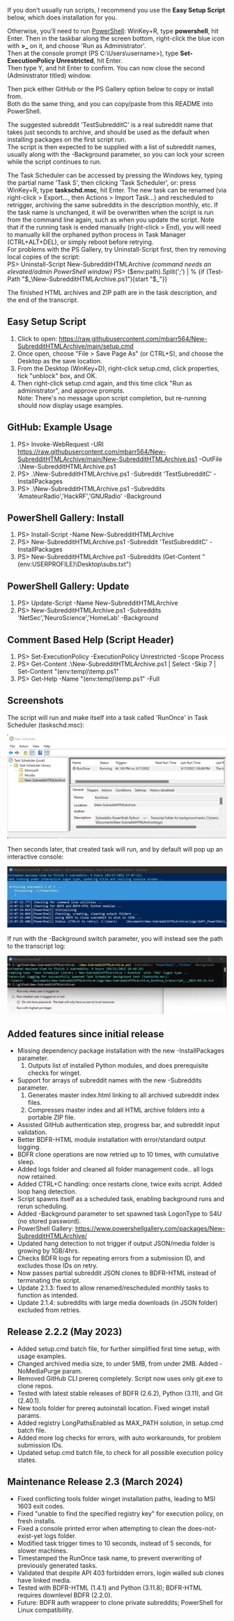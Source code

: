 If you don't usually run scripts, I recommend you use the **Easy Setup Script** below, which does installation for you.  
  
Otherwise, you'll need to run [PowerShell](https://docs.microsoft.com/en-us/learn/modules/introduction-to-powershell/): WinKey+R, type **powershell**, hit Enter. Then in the taskbar along the screen bottom, right-click the blue icon with **>_** on it, and choose 'Run as Administrator'.  
Then at the console prompt (PS C:\Users\username>), type **Set-ExecutionPolicy Unrestricted**, hit Enter.  
Then type Y, and hit Enter to confirm. You can now close the second (Administrator titled) window.  
  
Then pick either GitHub or the PS Gallery option below to copy or install from.  
Both do the same thing, and you can copy/paste from this README into PowerShell.  
  
The suggested subreddit 'TestSubredditC' is a real subreddit name that takes just seconds to archive, and should be used as the default when installing packages on the first script run.  
The script is then expected to be supplied with a list of subreddit names, usually along with the -Background parameter, so you can lock your screen while the script continues to run.  
  
The Task Scheduler can be accessed by pressing the Windows key, typing the partial name 'Task S', then clicking 'Task Scheduler', or: press WinKey+R, type **taskschd.msc**, hit Enter. The new task can be renamed (via right-click > Export..., then Actions > Import Task...) and rescheduled to retrigger, archiving the same subreddits in the description monthly, etc. If the task name is unchanged, it will be overwritten when the script is run from the command line again, such as when you update the script. Note that if the running task is ended manually (right-click > End), you will need to manually kill the orphaned python process in Task Manager (CTRL+ALT+DEL), or simply reboot before retrying.  
For problems with the PS Gallery, try Uninstall-Script first, then try removing local copies of the script:  
PS> Uninstall-Script New-SubredditHTMLArchive *(command needs an elevated/admin PowerShell window)*
PS> ($env:path).Split(';') | % {if (Test-Path "$\_\New-SubredditHTMLArchive.ps1"){start "$\_"}}  
  
The finished HTML archives and ZIP path are in the task description, and the end of the transcript.  
  
## Easy Setup Script  
1) Click to open: https://raw.githubusercontent.com/mbarr564/New-SubredditHTMLArchive/main/setup.cmd  
2) Once open, choose "File > Save Page As" (or CTRL+S), and choose the Desktop as the save location.  
3) From the Desktop (WinKey+D), right-click setup.cmd, click properties, tick "unblock" box, and OK.  
4) Then right-click setup.cmd again, and this time click "Run as administrator", and approve prompts.  
Note: There's no message upon script completion, but re-running should now display usage examples.  
  
## GitHub: Example Usage  
1) PS> Invoke-WebRequest -URI https://raw.githubusercontent.com/mbarr564/New-SubredditHTMLArchive/main/New-SubredditHTMLArchive.ps1 -OutFile .\New-SubredditHTMLArchive.ps1  
2) PS> .\New-SubredditHTMLArchive.ps1 -Subreddit 'TestSubredditC' -InstallPackages  
3) PS> .\New-SubredditHTMLArchive.ps1 -Subreddits 'AmateurRadio','HackRF','GNURadio' -Background  
  
## PowerShell Gallery: Install  
1) PS> Install-Script -Name New-SubredditHTMLArchive  
2) PS> New-SubredditHTMLArchive.ps1 -Subreddit 'TestSubredditC' -InstallPackages  
3) PS> New-SubredditHTMLArchive.ps1 -Subreddits (Get-Content "$($env:USERPROFILE)\Desktop\subs.txt")  
  
## PowerShell Gallery: Update  
1) PS> Update-Script -Name New-SubredditHTMLArchive  
2) PS> New-SubredditHTMLArchive.ps1 -Subreddits 'NetSec','NeuroScience','HomeLab' -Background  
  
## Comment Based Help (Script Header)  
1) PS> Set-ExecutionPolicy -ExecutionPolicy Unrestricted -Scope Process  
2) PS> Get-Content .\New-SubredditHTMLArchive.ps1 | Select -Skip 7 | Set-Content "$($env:temp)\temp.ps1"  
3) PS> Get-Help -Name "$($env:temp)\temp.ps1" -Full  
  
## Screenshots  
The script will run and make itself into a task called 'RunOnce' in Task Scheduler (taskschd.msc):  
  
![Task Scheduler Screenshot](./screenshots/screenshotTaskScheduler.png "Task Scheduler Screenshot")
  
Then seconds later, that created task will run, and by default will pop up an interactive console:  
  
![Interactive Screenshot](./screenshots/screenshotScript.png "Interactive Screenshot")
  
If run with the -Background switch parameter, you will instead see the path to the transcript log:  
  
![Background Task Screenshot](./screenshots/screenshotBackground.png "Background Task Screenshot")
  
## Added features since initial release  
- Missing dependency package installation with the new -InstallPackages parameter.
    1. Outputs list of installed Python modules, and does prerequisite checks for winget.
- Support for arrays of subreddit names with the new -Subreddits parameter.
    1. Generates master index.html linking to all archived subreddit index files.
    2. Compresses master index and all HTML archive folders into a portable ZIP file.
- Assisted GitHub authentication step, progress bar, and subreddit input validation.
- Better BDFR-HTML module installation with error/standard output logging.
- BDFR clone operations are now retried up to 10 times, with cumulative sleep.
- Added logs folder and cleaned all folder management code.. all logs now retained.
- Added CTRL+C handling: once restarts clone, twice exits script. Added loop hang detection.
- Script spawns itself as a scheduled task, enabling background runs and rerun scheduling.
- Added -Background parameter to set spawned task LogonType to S4U (no stored password).
- PowerShell Gallery: https://www.powershellgallery.com/packages/New-SubredditHTMLArchive/
- Updated hang detection to not trigger if output JSON/media folder is growing by 1GB/4hrs.
- Checks BDFR logs for repeating errors from a submission ID, and excludes those IDs on retry.
- Now passes partial subreddit JSON clones to BDFR-HTML instead of terminating the script.
- Update 2.1.3: fixed to allow renamed/rescheduled monthly tasks to function as intended.
- Update 2.1.4: subreddits with large media downloads (in JSON folder) excluded from retries.

## Release 2.2.2 (May 2023)
- Added setup.cmd batch file, for further simplified first time setup, with usage examples.
- Changed archived media size, to under 5MB, from under 2MB. Added -NoMediaPurge param.
- Removed GitHub CLI prereq completely. Script now uses only git.exe to clone repos.
- Tested with latest stable releases of BDFR (2.6.2), Python (3.11), and Git (2.40.1).
- New tools folder for prereq autoinstall location. Fixed winget install params.
- Added registry LongPathsEnabled as MAX_PATH solution, in setup.cmd batch file.
- Added more log checks for errors, with auto workarounds, for problem submission IDs.
- Updated setup.cmd batch file, to check for all possible execution policy states.  
  
## Maintenance Release 2.3 (March 2024)
- Fixed conflicting tools folder winget installation paths, leading to MSI 1603 exit codes.  
- Fixed "unable to find the specified registry key" for execution policy, on fresh installs.
- Fixed a console printed error when attempting to clean the does-not-exist-yet logs folder.
- Modified task trigger times to 10 seconds, instead of 5 seconds, for slower machines.
- Timestamped the RunOnce task name, to prevent overwriting of previously generated tasks.
- Validated that despite API 403 forbidden errors, login walled sub clones have linked media.
- Tested with BDFR-HTML (1.4.1) and Python (3.11.8); BDFR-HTML requires downlevel BDFR (2.2.0).
- Future: BDFR auth wrappeer to clone private subreddits; PowerShell for Linux compatibility.